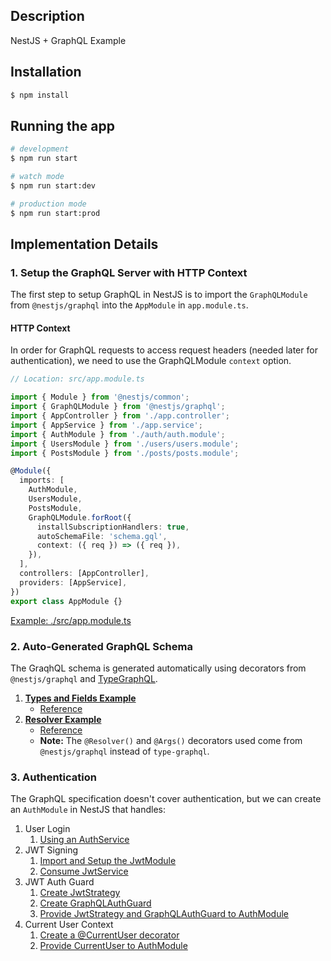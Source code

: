 ## Description

NestJS + GraphQL Example

## Installation

```bash
$ npm install
```

## Running the app

```bash
# development
$ npm run start

# watch mode
$ npm run start:dev

# production mode
$ npm run start:prod
```

## Implementation Details

### 1. Setup the GraphQL Server with HTTP Context

The first step to setup GraphQL in NestJS is to import the `GraphQLModule` from `@nestjs/graphql` into the `AppModule` in `app.module.ts`.

#### HTTP Context

In order for GraphQL requests to access request headers (needed later for authentication), we need to use the GraphQLModule `context` option.

```typescript
// Location: src/app.module.ts

import { Module } from '@nestjs/common';
import { GraphQLModule } from '@nestjs/graphql';
import { AppController } from './app.controller';
import { AppService } from './app.service';
import { AuthModule } from './auth/auth.module';
import { UsersModule } from './users/users.module';
import { PostsModule } from './posts/posts.module';

@Module({
  imports: [
    AuthModule,
    UsersModule,
    PostsModule,
    GraphQLModule.forRoot({
      installSubscriptionHandlers: true,
      autoSchemaFile: 'schema.gql',
      context: ({ req }) => ({ req }),
    }),
  ],
  controllers: [AppController],
  providers: [AppService],
})
export class AppModule {}
```

[Example: ./src/app.module.ts](./src/app.module.ts)

### 2. Auto-Generated GraphQL Schema

The GraqhQL schema is generated automatically using decorators from `@nestjs/graphql` and [TypeGraphQL](https://typegraphql.ml).

1. **[Types and Fields Example](./src/users/users.entity.ts)**
   - [Reference](https://typegraphql.ml/docs/types-and-fields.html)
1. **[Resolver Example](./src/users/users.resolver.ts)**
   - [Reference](https://typegraphql.ml/docs/resolvers.html)
   - **Note:** The `@Resolver()` and `@Args()` decorators used come from `@nestjs/graphql` instead of `type-graphql`.

### 3. Authentication

The GraphQL specification doesn't cover authentication, but we can create an `AuthModule` in NestJS that handles:

1. User Login
   1. [Using an AuthService](./src/auth/auth.service.ts)
1. JWT Signing
   1. [Import and Setup the JwtModule](./src/auth/auth.module.ts)
   1. [Consume JwtService](./src/auth/auth.service.ts)
1. JWT Auth Guard
   1. [Create JwtStrategy](./src/auth/jwt.strategy.ts)
   1. [Create GraphQLAuthGuard](./src/auth/auth.guard.ts)
   1. [Provide JwtStrategy and GraphQLAuthGuard to AuthModule](./src/auth/auth.module.ts)
1. Current User Context
   1. [Create a @CurrentUser decorator](./src/auth/currentuser.decorator.ts)
   1. [Provide CurrentUser to AuthModule](./src/auth/auth.module.ts)
